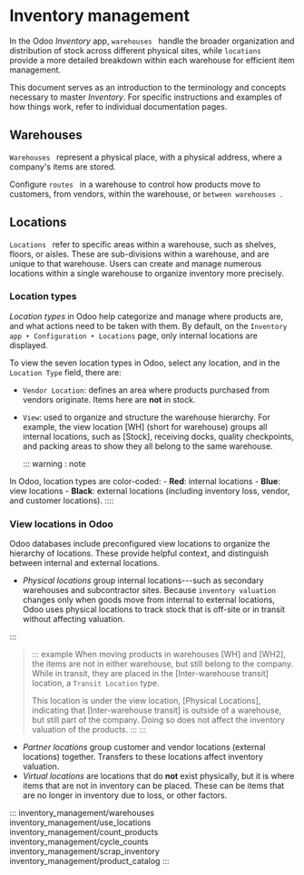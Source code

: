 # Inventory management

In the Odoo *Inventory* app,
`warehouses ` handle the broader organization and distribution of stock
across different physical sites, while `locations
`
provide a more detailed breakdown within each warehouse for efficient
item management.

This document serves as an introduction to the terminology and concepts
necessary to master *Inventory*. For specific instructions and examples
of how things work, refer to individual documentation pages.


## Warehouses

`Warehouses ` represent a physical place, with a physical address, where a
company\'s items are stored.

Configure
`routes ` in a warehouse to control how products move to customers,
from vendors, within the warehouse, or `between
warehouses `.

## Locations

`Locations ` refer to specific areas within a warehouse, such as shelves,
floors, or aisles. These are sub-divisions within a warehouse, and are
unique to that warehouse. Users can create and manage numerous locations
within a single warehouse to organize inventory more precisely.


### Location types 

*Location types* in Odoo help categorize and manage where products are,
and what actions need to be taken with them. By default, on the
`Inventory app ‣ Configuration ‣ Locations` page, only internal locations are displayed.

To view the seven location types in Odoo, select any location, and in
the `Location Type` field, there are:

- `Vendor Location`: defines an area
  where products purchased from vendors originate. Items here are
  **not** in stock.

- `View`: used to organize and
  structure the warehouse hierarchy. For example, the view location
  [WH] (short for warehouse) groups all internal locations,
  such as [Stock], receiving docks, quality checkpoints, and
  packing areas to show they all belong to the same warehouse.

  ::: warning
  : note

In Odoo, location types are color-coded: - **Red**: internal locations -
**Blue**: view locations - **Black**: external locations (including
inventory loss, vendor, and customer locations).
::::

### View locations in Odoo

Odoo databases include preconfigured view locations to organize the
hierarchy of locations. These provide helpful context, and distinguish
between internal and external locations.

- *Physical locations* group internal locations---such as secondary
  warehouses and subcontractor sites. Because `inventory valuation
  ` changes only when goods move from internal to external
  locations, Odoo uses physical locations to track stock that is
  off-site or in transit without affecting valuation.

::: 
> ::: example
> When moving products in warehouses [WH] and
> [WH2], the items are not in either warehouse, but still
> belong to the company. While in transit, they are placed in the
> [Inter-warehouse transit] location, a
> `Transit Location` type.
>
> This location is under the view location, [Physical
> Locations], indicating that [Inter-warehouse
> transit] is outside of a warehouse, but still part of the
> company. Doing so does not affect the inventory valuation of the
> products.
> :::
:::

- *Partner locations* group customer and vendor locations (external
  locations) together. Transfers to these locations affect inventory
  valuation.
- *Virtual locations* are locations that do **not** exist physically,
  but it is where items that are not in inventory can be placed. These
  can be items that are no longer in inventory due to loss, or other
  factors.

::: 
inventory_management/warehouses inventory_management/use_locations
inventory_management/count_products inventory_management/cycle_counts
inventory_management/scrap_inventory
inventory_management/product_catalog
:::

